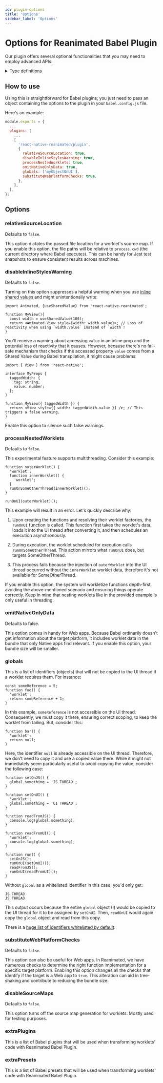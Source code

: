 ```yaml
---
id: plugin-options
title: 'Options'
sidebar_label: 'Options'
---
```


# Options for Reanimated Babel Plugin

Our plugin offers several optional functionalities that you may need to employ advanced APIs:

<details>
<summary>Type definitions</summary>

```typescript
interface ReanimatedPluginOptions {
  relativeSourceLocation?: boolean;
  disableInlineStylesWarning?: boolean;
  processNestedWorklets?: boolean;
  omitNativeOnlyData?: boolean;
  globals?: string[];
  substituteWebPlatformChecks?: boolean;
  disableSourceMaps?: boolean;
  extraPlugins?: string[];
  extraPresets?: string[];
}
```

</details>

## How to use

Using this is straightforward for Babel plugins; you just need to pass an object containing the options to the plugin in your `babel.config.js` file.

Here's an example:

```js {7}
module.exports = {
  ...
  plugins: [
    ...
    [
      'react-native-reanimated/plugin',
      {
        relativeSourceLocation: true,
        disableInlineStylesWarning: true,
        processNestedWorklets: true,
        omitNativeOnlyData: true,
        globals: ['myObjectOnUI'],
        substituteWebPlatformChecks: true,
      },
    ],
  ],
};
```

## Options

### relativeSourceLocation

Defaults to `false`.

This option dictates the passed file location for a worklet's source map. If you enable this option, the file paths will be relative to `process.cwd` (the current directory where Babel executes). This can be handy for Jest test snapshots to ensure consistent results across machines.

### disableInlineStylesWarning

Defaults to `false`.

Turning on this option suppresses a helpful warning when you use [inline shared values](/docs/fundamentals/glossary#animations-in-inline-styling) and might unintentionally write:

```tsx
import Animated, {useSharedValue} from 'react-native-reanimated';

function MyView(){
  const width = useSharedValue(100);
  return <Animated.View style={width: width.value}>; // Loss of reactivity when using `width.value` instead of `width`!
}
```

You'll receive a warning about accessing `value` in an inline prop and the potential loss of reactivity that it causes. However, because there's no fail-safe mechanism that checks if the accessed property `value` comes from a Shared Value during Babel transpilation, it might cause problems:

```tsx
import { View } from 'react-native';

interface MyProps {
  taggedWidth: {
    tag: string;
    value: number;
  };
}

function MyView({ taggedWidth }) {
  return <View style={{ width: taggedWidth.value }} />; // This triggers a false warning.
}
```

Enable this option to silence such false warnings.

### processNestedWorklets

Defaults to `false`.

This experimental feature supports multithreading. Consider this example:

```tsx
function outerWorklet() {
  'worklet';
  function innerWorklet() {
    'worklet';
  }
  runOnSomeOtherThread(innerWorklet)();
}

runOnUI(outerWorklet)();
```

This example will result in an error. Let's quickly describe why:

1. Upon creating the functions and resolving their worklet factories, the `runOnUI` function is called. This function first takes the worklet's data, loads it into the UI thread after converting it, and then schedules an execution asynchronously.

2. During execution, the worklet scheduled for execution calls `runOnSomeOtherThread`. This action mirrors what `runOnUI` does, but targets SomeOtherThread.

3. This process fails because the injection of `outerWorklet` into the UI thread occurred without the `innerWorklet` worklet data, therefore it's not available for SomeOtherThread.

If you enable this option, the system will workletize functions depth-first, avoiding the above-mentioned scenario and ensuring things operate correctly. Keep in mind that nesting worklets like in the provided example is only useful in threading.

### omitNativeOnlyData

Defaults to false.

This option comes in handy for Web apps. Because Babel ordinarily doesn't get information about the target platform, it includes worklet data in the bundle that only Native apps find relevant. If you enable this option, your bundle size will be smaller.

### globals

This is a list of identifiers (objects) that will not be copied to the UI thread if a worklet requires them. For instance:

```tsx
const someReference = 5;
function foo() {
  'worklet';
  return someReference + 1;
}
```

In this example, `someReference` is not accessible on the UI thread. Consequently, we must copy it there, ensuring correct scoping, to keep the worklet from failing. But, consider this:

```tsx
function bar() {
  'worklet';
  return null;
}
```

Here, the identifier `null` is already accessible on the UI thread. Therefore, we don't need to copy it and use a copied value there. While it might not immediately seem particularly useful to avoid copying the value, consider the following case:

```tsx
function setOnJS() {
  global.something = 'JS THREAD';
}

function setOnUI() {
  'worklet';
  global.something = 'UI THREAD';
}

function readFromJS() {
  console.log(global.something);
}

function readFromUI() {
  'worklet';
  console.log(global.something);
}

function run() {
  setOnJS();
  runOnUI(setOnUI)();
  readFromJS();
  runOnUI(readFromUI)();
}
```

Without `global` as a whitelisted identifier in this case, you'd only get:

```
JS THREAD
JS THREAD
```

This output occurs because the entire `global` object (!) would be copied to the UI thread for it to be assigned by `setOnUI`. Then, `readOnUI` would again copy the `global` object and read from this copy.

There is a [huge list of identifiers whitelisted by default](https://github.com/software-mansion/react-native-reanimated/blob/3.14.0/packages/react-native-reanimated/plugin/src/globals.ts).

### substituteWebPlatformChecks

Defaults to `false`.

This option can also be useful for Web apps. In Reanimated, we have numerous checks to determine the right function implementation for a specific target platform. Enabling this option changes all the checks that identify if the target is a Web app to `true`. This alteration can aid in tree-shaking and contribute to reducing the bundle size.

### disableSourceMaps

Defaults to `false`.

This option turns off the source map generation for worklets. Mostly used for testing purposes.

### extraPlugins

This is a list of Babel plugins that will be used when transforming worklets' code with Reanimated Babel Plugin.

### extraPresets

This is a list of Babel presets that will be used when transforming worklets' code with Reanimated Babel Plugin.
